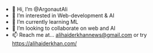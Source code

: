 - 👋 Hi, I’m @ArgonautAli
- 👀 I’m interested in Web-development & AI
- 🌱 I’m currently learning ML 
- 💞️ I’m looking to collaborate on web and AI
- 📫 Reach me at... alihaiderkhannews@gmail.com or try https://alihaiderkhan.com/

<!---
ArgonautAli/ArgonautAli is a ✨ special ✨ repository because its `README.md` (this file) appears on your GitHub profile.
You can click the Preview link to take a look at your changes.
--->
